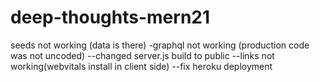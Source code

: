 # deep-thoughts-mern21
seeds not working (data is there)
-graphql not working (production code was not uncoded)
--changed server.js build to public 
--links not working(webvitals install in client side)
--fix heroku deployment